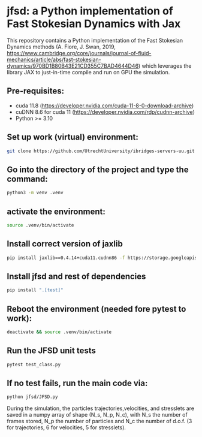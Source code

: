# jfsd: a Python implementation of Fast Stokesian Dynamics with Jax

This repository contains a Python implementation of the Fast Stokesian Dynamics methods (A. Fiore, J. Swan, 2019, https://www.cambridge.org/core/journals/journal-of-fluid-mechanics/article/abs/fast-stokesian-dynamics/970BD1B80B43E21CD355C7BAD4644D46) which leverages the library JAX to just-in-time compile and run on GPU the simulation.

## Pre-requisites:
- cuda 11.8 (https://developer.nvidia.com/cuda-11-8-0-download-archive)
- cuDNN 8.6 for cuda 11 (https://developer.nvidia.com/rdp/cudnn-archive)
- Python >= 3.10

## Set up work (virtual) environment:

```bash
git clone https://github.com/UtrechtUniversity/ibridges-servers-uu.git
```

## Go into the directory of the project and type the command:
```bash
python3 -m venv .venv
```


## activate the environment:
```bash
source .venv/bin/activate
```

## Install correct version of jaxlib
```bash
pip install jaxlib==0.4.14+cuda11.cudnn86 -f https://storage.googleapis.com/jax-releases/jax_cuda_releases.html
```

## Install jfsd and rest of dependencies

```bash
pip install ".[test]"
```

		
## Reboot the environment (needed fore pytest to work):
```bash
deactivate && source .venv/bin/activate
```


## Run the JFSD unit tests
```bash
pytest test_class.py
```
		
		
## If no test fails, run the main code via:
```bash
python jfsd/JFSD.py
```


During the simulation, the particles trajectories,velocities, and stresslets are saved in a numpy array of shape (N_s, N_p, N_c), with N_s the number of frames stored, N_p the number of particles and N_c the number of d.o.f. (3 for trajectories, 6 for velocities, 5 for stresslets).


